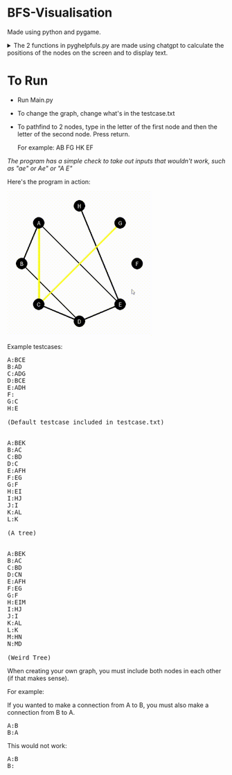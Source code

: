 # BFS-Visualisation 

Made using python and pygame.

<details>
<summary>The 2 functions in pyghelpfuls.py are made using chatgpt to calculate the positions of the nodes on the screen and to display text.</summary>
<br>

*The maths to calculate the coordinates of the nodes spaced out evenly across a circle was too complicated for me.*
  
*I was too lazy to make the text show up by myself*

</details>

# To Run
- Run Main.py
- To change the graph, change what's in the testcase.txt
- To pathfind to 2 nodes, type in the letter of the first node and then the letter of the second node. Press return.

  For example: AB FG HK EF
  
*The program has a simple check to take out inputs that wouldn't work, such as "ae" or Ae" or "A E"*

Here's the program in action:

![alt text](https://github.com/Kai-Guan/BFS-Visualisation/blob/main/BFS%20Graph%20Visualisation.gif "Demonstration of the program")


Example testcases:

<pre>
A:BCE
B:AD
C:ADG
D:BCE
E:ADH
F:
G:C
H:E

(Default testcase included in testcase.txt)


A:BEK
B:AC
C:BD
D:C
E:AFH
F:EG
G:F
H:EI
I:HJ
J:I
K:AL
L:K

(A tree)


A:BEK
B:AC
C:BD
D:CN
E:AFH
F:EG
G:F
H:EIM
I:HJ
J:I
K:AL
L:K
M:HN
N:MD

(Weird Tree)
</pre>

When creating your own graph, you must include both nodes in each other (if that makes sense).

For example:

If you wanted to make a connection from A to B, you must also make a connection from B to A.
<pre>
A:B
B:A
</pre>

This would not work:
<pre>
A:B
B:
</pre>
